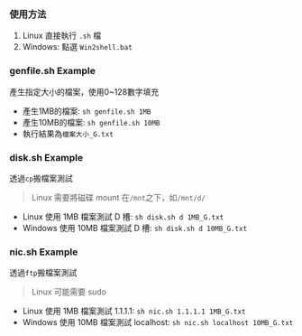 ### 使用方法
1. Linux 直接執行 `.sh` 檔
2. Windows: 點選 `Win2shell.bat`

### genfile.sh Example
產生指定大小的檔案，使用0~128數字填充
- 產生1MB的檔案: `sh genfile.sh 1MB`
- 產生10MB的檔案: `sh genfile.sh 10MB`
- 執行結果為`檔案大小_G.txt`

### disk.sh Example
透過`cp`搬檔案測試
> Linux 需要將磁碟 mount 在`/mnt`之下，如`/mnt/d/`
- Linux 使用 1MB 檔案測試 D 槽: `sh disk.sh d 1MB_G.txt`
- Windows 使用 10MB 檔案測試 D 槽: `sh disk.sh d 10MB_G.txt`

### nic.sh Example
透過`ftp`搬檔案測試
> Linux 可能需要 sudo
- Linux 使用 1MB 檔案測試 1.1.1.1: `sh nic.sh 1.1.1.1 1MB_G.txt`
- Windows 使用 10MB 檔案測試 localhost: `sh nic.sh localhost 10MB_G.txt`